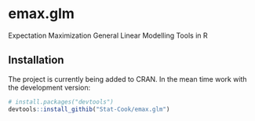 # emax.glm
Expectation Maximization General Linear Modelling Tools in R

## Installation

The project is currently being added to CRAN.  In the mean time work with the development version:

``` R
# install.packages("devtools")
devtools::install_githib("Stat-Cook/emax.glm")
```
